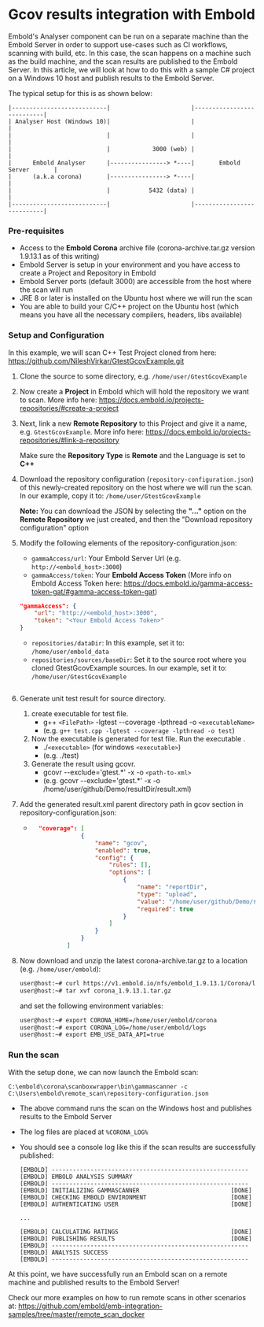 # Gcov results integration with Embold
Embold's Analyser component can be run on a separate machine than the Embold Server in order to support use-cases such as CI workflows, scanning with build, etc.
In this case, the scan happens on a machine such as the build machine, and the scan results are published to the Embold Server.
In this article, we will look at how to do this with a sample C# project on a Windows 10 host and publish results to the Embold Server.

The typical setup for this is as shown below:

```console
|---------------------------|                       |---------------------------|
| Analyser Host (Windows 10)|                       |                           |
|                           |                       |                           |
|                           |            3000 (web) |                           |
|      Embold Analyser      |----------------> *----|       Embold Server       |
|      (a.k.a corona)       |----------------> *----|                           |
|                           |           5432 (data) |                           |
|---------------------------|                       |---------------------------|
```


### Pre-requisites
- Access to the **Embold Corona** archive file (corona-archive.tar.gz version 1.9.13.1 as of this writing)
- Embold Server is setup in your environment and you have access to create a Project and Repository in Embold
- Embold Server ports (default 3000) are accessible from the host where the scan will run
- JRE 8 or later is installed on the Ubuntu host where we will run the scan
- You are able to build your C/C++ project on the Ubuntu host (which means you have all the necessary compilers, headers, libs available)

### Setup and Configuration
In this example, we will scan C++ Test Project cloned from here: <https://github.com/NileshVirkar/GtestGcovExample.git>

1. Clone the source to some directory, e.g. `/home/user/GtestGcovExample`
2. Now create a **Project** in Embold which will hold the repository we want to scan. More info here: <https://docs.embold.io/projects-repositories/#create-a-project>
3. Next, link a new **Remote Repository** to this Project and give it a name, e.g. `GtestGcovExample`. More info here: <https://docs.embold.io/projects-repositories/#link-a-repository>

   Make sure the **Repository Type** is **Remote** and the Language is set to **C++**
4. Download the repository configuration (`repository-configuration.json`) of this newly-created repository on the host where we will run the scan. In our example, copy it to: `/home/user/GtestGcovExample`

   **Note:** You can download the JSON by selecting the **"..."** option on the **Remote Repository** we just created, and then the "Download repository configuration" option
5. Modify the following elements of the repository-configuration.json:
    - `gammaAccess/url`: Your Embold Server Url (e.g. `http://<embold_host>:3000`)
    - `gammaAccess/token`: Your **Embold Access Token** (More info on Embold Access Token here: <https://docs.embold.io/gamma-access-token-gat/#gamma-access-token-gat>)


    ```json
    "gammaAccess": {
        "url": "http://<embold_host>:3000",
        "token": "<Your Embold Access Token>"
    }
    ```

    - `repositories/dataDir`: In this example, set it to: `/home/user/embold_data`
    - `repositories/sources/baseDir`: Set it to the source root where you cloned GtestGcovExample sources. In our example, set it to: `/home/user/GtestGcovExample`
    ```json
    
    ```
6. Generate unit test result for source directory.

   1. create executable for test file.
       - g++ `<FilePath>` -lgtest --coverage -lpthread -o `<executableName>`
       - (e.g. `g++ test.cpp -lgtest --coverage -lpthread -o test`)
   2. Now the executable is generated for test file. Run the executable .
       - ./`<executable>` (for windows `<executable>`)
       - (e.g. ./test)
   3. Generate the result using gcovr.
       - gcovr --exclude='gtest.*' -x -o `<path-to-xml>`
       - (e.g. gcovr --exclude='gtest.*' -x -o  /home/user/github/Demo/resultDir/result.xml)
      
7. Add the generated result.xml parent directory path in gcov section in repository-configuration.json:
    - ```json
        "coverage": [
                    {
                        "name": "gcov",
                        "enabled": true,
                        "config": {
                            "rules": [],
                            "options": [
                                {
                                    "name": "reportDir",
                                    "type": "upload",
                                    "value": "/home/user/github/Demo/resultDir",
                                    "required": true
                                }
                            ]
                        }
                    }
                ]
        ```
8. Now download and unzip the latest corona-archive.tar.gz to a location (e.g. `/home/user/embold`):

    ```sh
    user@host:~# curl https://v1.embold.io/nfs/embold_1.9.13.1/Corona/linux/corona_1.9.13.1.tar.gz -o corona_1.9.13.1.tar.gz
    user@host:~# tar xvf corona_1.9.13.1.tar.gz
    ```

   and set the following environment variables:

    ```sh
    user@host:~# export CORONA_HOME=/home/user/embold/corona
    user@host:~# export CORONA_LOG=/home/user/embold/logs
    user@host:~# export EMB_USE_DATA_API=true
    ```
### Run the scan

With the setup done, we can now launch the Embold scan:

    C:\embold\corona\scanboxwrapper\bin\gammascanner -c C:\Users\embold\remote_scan\repository-configuration.json

- The above command runs the scan on the Windows host and publishes results to the Embold Server
- The log files are placed at `%CORONA_LOG%`
- You should see a console log like this if the scan results are successfully published:

    ```console
    [EMBOLD] --------------------------------------------------------
    [EMBOLD] EMBOLD ANALYSIS SUMMARY                           
    [EMBOLD] --------------------------------------------------------
    [EMBOLD] INITIALIZING GAMMASCANNER                         	[DONE]
    [EMBOLD] CHECKING EMBOLD ENVIRONMENT                       	[DONE]
    [EMBOLD] AUTHENTICATING USER                               	[DONE]

    ...

    [EMBOLD] CALCULATING RATINGS                               	[DONE]
    [EMBOLD] PUBLISHING RESULTS                                	[DONE]
    [EMBOLD] --------------------------------------------------------
    [EMBOLD] ANALYSIS SUCCESS                                  
    [EMBOLD] --------------------------------------------------------
    ```

At this point, we have successfully run an Embold scan on a remote machine and published results to the Embold Server!

Check our more examples on how to run remote scans in other scenarios at: <https://github.com/embold/emb-integration-samples/tree/master/remote_scan_docker>



